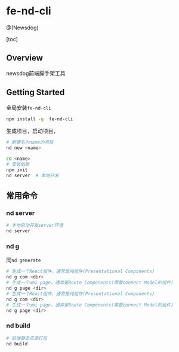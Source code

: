 # fe-nd-cli 
@(Newsdog)

[toc]

## Overview

newsdog前端脚手架工具


## Getting Started

全局安装`fe-nd-cli`

```bash
npm install -g  fe-nd-cli
```

生成项目，启动项目，

```bash
# 新建名为name的项目
nd new <name> 

cd <name>
# 安装依赖
npm init
nd server  # 本地开发
```



## 常用命令


### nd server

```bash
# 本地启动开发server环境
nd server
```

### nd g

同`nd generate`

```bash
# 生成一个React组件，通常是纯组件(Presentational Components)
nd g com <dir>
# 生成一个umi page，通常是Route Components(需要connect Model的组件)
nd g page <dir>
# 生成一个React组件，通常是纯组件(Presentational Components)
nd g com <dir>
# 生成一个umi page，通常是Route Components(需要connect Model的组件)
nd g page <dir>
```

### nd build 


```bash
# 前端静态资源打包
nd build 
```


